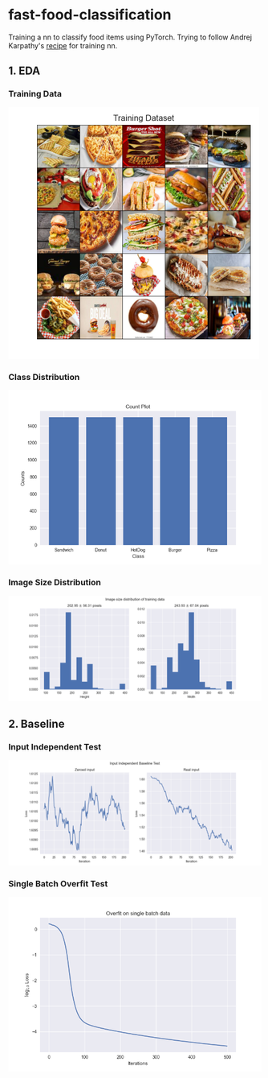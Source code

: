 # fast-food-classification

Training a nn to classify food items using PyTorch.
Trying to follow Andrej Karpathy's [recipe](http://karpathy.github.io/2019/04/25/recipe/) for training nn.

## 1. EDA

### Training Data

![](./readme_media/training_data.png)

### Class Distribution

![](./readme_media/count_plot.png)

### Image Size Distribution

![](./readme_media/size_distribution.png)

## 2. Baseline

### Input Independent Test

![](./readme_media/input_independent_test.png)

### Single Batch Overfit Test

![](./readme_media/overfit_single_batch.png)
